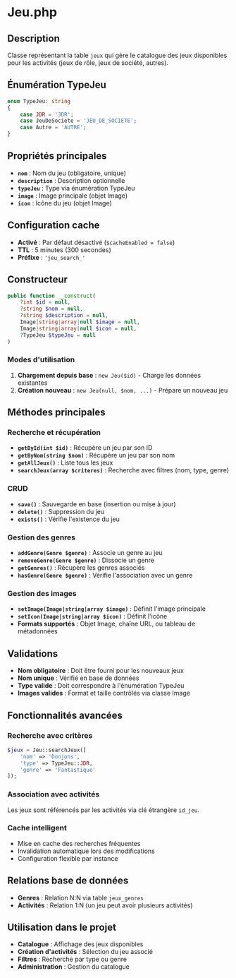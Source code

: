 # Jeu.php

## Description
Classe représentant la table `jeux` qui gère le catalogue des jeux disponibles pour les activités (jeux de rôle, jeux de société, autres).

## Énumération TypeJeu
```php
enum TypeJeu: string
{
    case JDR = 'JDR';
    case JeuDeSociete = 'JEU_DE_SOCIETE';
    case Autre = 'AUTRE';
}
```

## Propriétés principales
- **`nom`** : Nom du jeu (obligatoire, unique)
- **`description`** : Description optionnelle
- **`typeJeu`** : Type via énumération TypeJeu
- **`image`** : Image principale (objet Image)
- **`icon`** : Icône du jeu (objet Image)

## Configuration cache
- **Activé** : Par défaut désactivé (`$cacheEnabled = false`)
- **TTL** : 5 minutes (300 secondes)
- **Préfixe** : `'jeu_search_'`

## Constructeur
```php
public function __construct(
    ?int $id = null,
    ?string $nom = null,
    ?string $description = null,
    Image|string|array|null $image = null,
    Image|string|array|null $icon = null,
    ?TypeJeu $typeJeu = null
)
```

### Modes d'utilisation
1. **Chargement depuis base** : `new Jeu($id)` - Charge les données existantes
2. **Création nouveau** : `new Jeu(null, $nom, ...)` - Prépare un nouveau jeu

## Méthodes principales

### Recherche et récupération
- **`getById(int $id)`** : Récupère un jeu par son ID
- **`getByNom(string $nom)`** : Récupère un jeu par son nom
- **`getAllJeux()`** : Liste tous les jeux
- **`searchJeux(array $criteres)`** : Recherche avec filtres (nom, type, genre)

### CRUD
- **`save()`** : Sauvegarde en base (insertion ou mise à jour)
- **`delete()`** : Suppression du jeu
- **`exists()`** : Vérifie l'existence du jeu

### Gestion des genres
- **`addGenre(Genre $genre)`** : Associe un genre au jeu
- **`removeGenre(Genre $genre)`** : Dissocie un genre
- **`getGenres()`** : Récupère les genres associés
- **`hasGenre(Genre $genre)`** : Vérifie l'association avec un genre

### Gestion des images
- **`setImage(Image|string|array $image)`** : Définit l'image principale
- **`setIcon(Image|string|array $icon)`** : Définit l'icône
- **Formats supportés** : Objet Image, chaîne URL, ou tableau de métadonnées

## Validations
- **Nom obligatoire** : Doit être fourni pour les nouveaux jeux
- **Nom unique** : Vérifié en base de données
- **Type valide** : Doit correspondre à l'énumération TypeJeu
- **Images valides** : Format et taille contrôlés via classe Image

## Fonctionnalités avancées

### Recherche avec critères
```php
$jeux = Jeu::searchJeux([
    'nom' => 'Donjons',
    'type' => TypeJeu::JDR,
    'genre' => 'Fantastique'
]);
```

### Association avec activités
Les jeux sont référencés par les activités via clé étrangère `id_jeu`.

### Cache intelligent
- Mise en cache des recherches fréquentes
- Invalidation automatique lors des modifications
- Configuration flexible par instance

## Relations base de données
- **Genres** : Relation N:N via table `jeux_genres`
- **Activités** : Relation 1:N (un jeu peut avoir plusieurs activités)

## Utilisation dans le projet
- **Catalogue** : Affichage des jeux disponibles
- **Création d'activités** : Sélection du jeu associé
- **Filtres** : Recherche par type ou genre
- **Administration** : Gestion du catalogue
